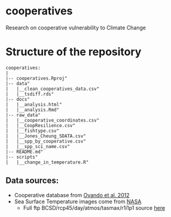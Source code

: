 # cooperatives

Research on cooperative vulnerability to Climate Change

# Structure of the repository

```
cooperatives:
|
|-- cooperatives.Rproj"            
|-- data"                          
|   |__clean_cooperatives_data.csv"
|   |__tsdiff.rds"                 
|-- docs"                          
|   |__analysis.html"              
|   |__analysis.Rmd"               
|-- raw_data"                      
|   |__cooperative_coordinates.csv"
|   |__CoopResilience.csv"         
|   |__fishtype.csv"               
|   |__Jones_Cheung_SDATA.csv"     
|   |__spp_by_cooperative.csv"     
|   |__spp_sci_name.csv"           
|-- README.md"                     
|-- scripts"                       
|   |__change_in_temperature.R" 
```

## Data sources:

- Cooperative database from [Ovando et al. 2012](https://www.sciencedirect.com/science/article/pii/S0308597X12000565?via%3Dihub)
- Sea Surface Temperature images come from [NASA](https://cds.nccs.nasa.gov/nex-gddp/)
  - Full ftp BCSD/rcp45/day/atmos/tasmax/r1i1p1 source [here](ftp://ftp.nccs.nasa.gov/BCSD/rcp45/day/atmos/tasmax/r1i1p1/v1.0/)